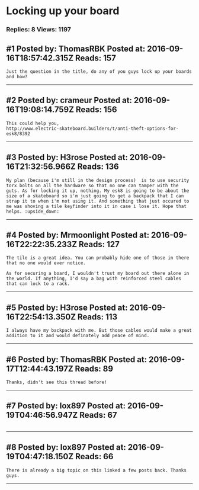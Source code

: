 # Locking up your board

### Replies: 8 Views: 1197

## \#1 Posted by: ThomasRBK Posted at: 2016-09-16T18:57:42.315Z Reads: 157

```
Just the question in the title, do any of you guys lock up your boards and how?
```

---
## \#2 Posted by: crameur Posted at: 2016-09-16T19:08:14.759Z Reads: 156

```
This could help you, 
http://www.electric-skateboard.builders/t/anti-theft-options-for-esk8/8392
```

---
## \#3 Posted by: H3rose Posted at: 2016-09-16T21:32:56.966Z Reads: 136

```
My plan (because i'm still in the design process)  is to use security torx bolts on all the hardware so that no one can tamper with the guts. As for locking it up, nothing. My esk8 is going to be about the size of a skateboard so i'm just going to get a backpack that I can strap it to when i'm not using it. And something that just occured to me was shoving a tile keyfinder into it in case i lose it. Hope that helps. :upside_down:
```

---
## \#4 Posted by: Mrmoonlight Posted at: 2016-09-16T22:22:35.233Z Reads: 127

```
The tile is a great idea. You can probably hide one of those in there that no one would ever notice. 

As for securing a board, I wouldn't trust my board out there alone in the world. If anything, I'd say a bag with reinforced steel cables that can lock to a rack.
```

---
## \#5 Posted by: H3rose Posted at: 2016-09-16T22:54:13.350Z Reads: 113

```
I always have my backpack with me. But those cables would make a great addition to it and would definately add peace of mind.
```

---
## \#6 Posted by: ThomasRBK Posted at: 2016-09-17T12:44:43.197Z Reads: 89

```
Thanks, didn't see this thread before!
```

---
## \#7 Posted by: lox897 Posted at: 2016-09-19T04:46:56.947Z Reads: 67

```

```

---
## \#8 Posted by: lox897 Posted at: 2016-09-19T04:47:18.150Z Reads: 66

```
There is already a big topic on this linked a few posts back. Thanks guys.
```

---

